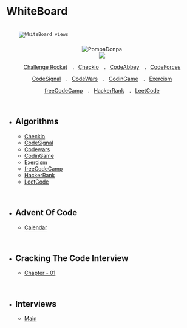 # WhiteBoard

<code>
    <img src="https://komarev.com/ghpvc/?username=PompaDonpa&label=Views&color=blue" alt="WhiteBoard views" style="vertical-align:top; margin:4px"/>
</code>

<br />



<div align="center" >

<img src="https://spotify-github-profile.vercel.app/api/view?uid=31gd6e7vkodrxdzbtyr2olbylcea&cover_image=true&theme=novatorem&bar_color=0047ab&bar_color_cover=false" alt='PompaDonpa'/>

</div>


<div align="center" >

  <img src="https://www.codewars.com/users/PompaDonpa/badges/large" />
  
  <a href="https://challengerocket.com/profile/danielnaranjo">Challenge Rocket</a>&emsp;.&ensp;
  <a href="https://js.checkio.org/user/PompaDonpa/">Checkio</a>&emsp;.&ensp;
  <a href="https://js.checkio.org/user/PompaDonpa/">CodeAbbey</a>&emsp;.&ensp;
  <a href="https://codeforces.com/profile/PompaDonpa/">CodeForces</a>
   
</div>

<div align="center" >

  <a href="https://app.codesignal.com/profile/pompadonpa">CodeSignal</a>&emsp;.&ensp;
  <a href="https://www.codewars.com/users/PompaDonpa">CodeWars</a>&emsp;.&ensp;
  <a href="https://www.codingame.com/profile/6c30a3300f1cb4629458462fb23363688386564">CodinGame</a>&emsp;.&ensp;
  <a href="https://exercism.org/profiles/PompaDonpa">Exercism</a>

</div>

<div align="center" >

  <a href="https://www.freecodecamp.org/PompaDonpa/">freeCodeCamp</a>&emsp;.&ensp;
  <a href="https://www.hackerrank.com/PompaDonpa">HackerRank</a>&emsp;.&ensp;
  <a href="https://leetcode.com/PompaDonpa/">LeetCode</a>

</div>

<br />

- ## Algorithms
  - [Checkio](/Algorithms/Checkio)
  - [CodeSignal](/Algorithms/CodeSignal#cds)
  - [Codewars](/Algorithms/CodeWars)
  - [CodinGame](/Algorithms/CodinGame)
  - [Exercism](/Algorithms/Exercism)
  - [freeCodeCamp](/Algorithms/FreeCodeCamp)
  - [HackerRank](/Algorithms/HackerRank)
  - [LeetCode](/Algorithms/LeetCode)

<br />

- ## Advent Of Code
  - [Calendar](/Avent-Of-Code)


<br />

- ## Cracking The Code Interview
  - [Chapter - 01](/Cracking-The-Code-Interview/chapter%20-%2001)

<br />

- ## Interviews
  - [Main](/Interviews)
